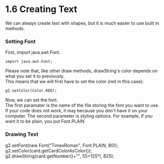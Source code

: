 # 1.6 Creating Text

We can always create text with shapes, but it is much easier to use built in methods.

### Setting Font

First, import java.awt.Font.

    import java.awt.Font;

Please note that, like other draw methods, drawString's color depends on what you set it to previously.  
This means that we will first have to set the color (red in this case):
    
    g2.setColor(Color.RED);
    
Now, we can set the font.  
The first paramater is the name of the file storing the font you want to use. If your code does not work, it may because you don't have it on your computer. 
The second parameter is styling options. For example, if you want it to be plain, you put Font.PLAIN
    
### Drawing Text
g2.setFont(new Font("TimesRoman", Font.PLAIN, 80));
g2.setColor(card.getCardColorAsColor());
g2.drawString(card.getNumber()+"", 55+125*i, 825);

